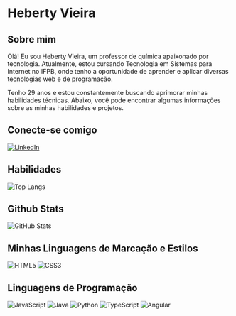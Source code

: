 # Heberty Vieira

## Sobre mim
Olá! Eu sou Heberty Vieira, um professor de química apaixonado por tecnologia. Atualmente, estou cursando Tecnologia em Sistemas para Internet no IFPB, onde tenho a oportunidade de aprender e aplicar diversas tecnologias web e de programação.

Tenho 29 anos e estou constantemente buscando aprimorar minhas habilidades técnicas. Abaixo, você pode encontrar algumas informações sobre as minhas habilidades e projetos.

## Conecte-se comigo
[![LinkedIn](https://img.shields.io/badge/LinkedIn-000?style=for-the-badge&logo=linkedin&logoColor=0E76A8)](https://www.linkedin.com/in/professorhebertyvieira/)

## Habilidades
![Top Langs](https://github-readme-stats-git-masterrstaa-rickstaa.vercel.app/api/top-langs/?username=seuusername&bg_color=000&border_color=30A3DC&title_color=E94D5F&text_color=FFF)

## Github Stats
![GitHub Stats](https://github-readme-stats.vercel.app/api?username=seuusername&theme=transparent&bg_color=000&border_color=30A3DC&show_icons=true&icon_color=30A3DC&title_color=E94D5F&text_color=FFF)

## Minhas Linguagens de Marcação e Estilos
![HTML5](https://img.shields.io/badge/HTML5-000?style=for-the-badge&logo=html5)
![CSS3](https://img.shields.io/badge/CSS3-000?style=for-the-badge&logo=css3&logoColor=264CE4)

## Linguagens de Programação
![JavaScript](https://img.shields.io/badge/JavaScript-000?style=for-the-badge&logo=javascript)
![Java](https://img.shields.io/badge/Java-000?style=for-the-badge&logo=java)
![Python](https://img.shields.io/badge/Python-000?style=for-the-badge&logo=python)
![TypeScript](https://img.shields.io/badge/TypeScript-000?style=for-the-badge&logo=typescript)
![Angular](https://img.shields.io/badge/Angular-000?style=for-the-badge&logo=angular)

